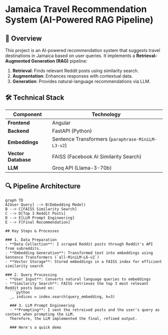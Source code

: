 # Jamaica Travel Recommendation System (AI-Powered RAG Pipeline)

## 🌴 Overview
This project is an AI-powered recommendation system that suggests travel destinations in Jamaica based on user queries. It implements a **Retrieval-Augmented Generation (RAG)** pipeline:
1. **Retrieval**: Finds relevant Reddit posts using similarity search.
2. **Augmentation**: Enhances responses with contextual data.
3. **Generation**: Provides natural-language recommendations via LLM.

## 🛠️ Technical Stack
| Component | Technology |
|-----------|------------|
| **Frontend** | Angular |
| **Backend** | FastAPI (Python) |
| **Embeddings** | Sentence Transformers (`paraphrase-MiniLM-L3-v2`) |
| **Vector Database** | FAISS (Facebook AI Similarity Search) |
| **LLM** | Groq API (Llama-3-70b) |

## 🔍 Pipeline Architecture
```mermaid
graph TD
A[User Query] --> B(Embedding Model)
B --> C[FAISS Similarity Search]
C --> D[Top 3 Reddit Posts]
D --> E[LLM Prompt Engineering]
E --> F[Final Recommendation]

## Key Steps & Processes

### 1. Data Preparation
- **Data Collection**: I scraped Reddit posts through Reddit's API from subreddits.
- **Embedding Generation**: Transformed text into embeddings using Sentence Transformers (`all-MiniLM-L6-v2`)
- **Vector Storage**: Stored embeddings in a FAISS index for efficient similarity search

### 2. Query Processing
- **User Input**: Converts natural language queries to embeddings
- **Similarity Search**: FAISS retrieves the top 3 most relevant Reddit posts based on:
  ```python
  _, indices = index.search(query_embedding, k=3)

  ### 3. LLM Prompt Engineering
  - **Prompting**: I sent the retreived posts and the user's query as context when prompting the LLM. 
  Therefore, the LLM implemented the final, refined output. 

  ### Here's a quick demo


